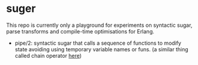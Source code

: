 # suger
This repo is currently only a playground for experiments on syntactic sugar, parse transforms
and compile-time optimisations for Erlang.

- pipe/2: syntactic sugar that calls a sequence of functions to modify state
  avoiding using temporary variable names or funs.
  (a similar thing called chain operator [here](https://github.com/mad-cocktail/chacha))
